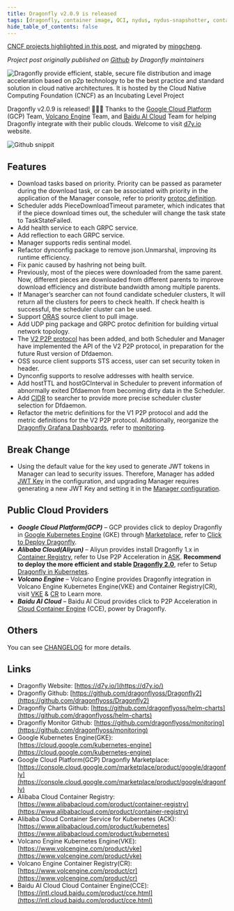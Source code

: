 ```yaml
---
title: Dragonfly v2.0.9 is released
tags: [dragonfly, container image, OCI, nydus, nydus-snapshotter, containerd]
hide_table_of_contents: false
---
```


<!-- Posted on March 20, 2023 -->

[CNCF projects highlighted in this post](https://www.cncf.io/blog/2023/03/20/dragonfly-v2-0-9-is-released/), and migrated by [mingcheng](https://github.com/mingcheng).

 <!-- [![Dragonfly logo](https://landscape.cncf.io/logos/60b07adb6812ca92688c7a1c33b13001022b0dd73cd3b8e64a415e4f003cde16.svg)](https://www.cncf.io/projects/dragonfly "Go to Dragonfly")[![Kubernetes logo](https://landscape.cncf.io/logos/e0303fdc381c96c1b4461ad1a2437c8f050cfb856fcb8710c9104367ca60f316.svg) ](https://www.cncf.io/projects/kubernetes "Go to Kubernetes")[![Volcano logo](https://landscape.cncf.io/logos/45984434efdb609308838359d65422b44b2c60579df44a3f56c642b4161660d1.svg)](https://www.cncf.io/projects/volcano "Go to Volcano") -->

_Project post originally published on [Github](https://github.com/dragonflyoss/Dragonfly2/releases/tag/v2.0.9) by Dragonfly maintainers_

![Dragonfly provide efficient, stable, secure file distribution and image acceleration based on p2p technology to be the best practice and standard solution in cloud native architectures. It is hosted by the Cloud Native Computing Foundation (CNCF) as an Incubating Level Project](https://www.cncf.io/wp-content/uploads/2023/03/20230317123413.jpg)

Dragonfly v2.0.9 is released! 🎉🎉🎉 Thanks to the [Google Cloud Platform](https://cloud.google.com/) (GCP) Team, [Volcano Engine](https://www.volcengine.com/) Team, and [Baidu AI Cloud](https://intl.cloud.baidu.com/) Team for helping Dragonfly integrate with their public clouds. Welcome to visit [d7y.io](https://d7y.io/) website.

![Github snippit](https://www.cncf.io/wp-content/uploads/2023/03/image-7.jpg)

## **Features**

- Download tasks based on priority. Priority can be passed as parameter during the download task, or can be associated with priority in the application of the Manager console, refer to priority [protoc definition](https://github.com/dragonflyoss/api/blob/main/pkg/apis/common/v2/common.proto#L74).
- Scheduler adds PieceDownloadTimeout parameter, which indicates that if the piece download times out, the scheduler will change the task state to TaskStateFailed.
- Add health service to each GRPC service.
- Add reflection to each GRPC service.
- Manager supports redis sentinal model.
- Refactor dynconfig package to remove json.Unmarshal, improving its runtime efficiency.
- Fix panic caused by hashring not being built.
- Previously, most of the pieces were downloaded from the same parent. Now, different pieces are downloaded from different parents to improve download efficiency and distribute bandwidth among multiple parents.
- If Manager’s searcher can not found candidate scheduler clusters, It will return all the clusters for peers to check health. If check health is successful, the scheduler cluster can be used.
- Support [ORAS](https://github.com/oras-project/oras) source client to pull image.
- Add UDP ping package and GRPC protoc definition for building virtual network topology.
- The [V2 P2P protocol](https://github.com/dragonflyoss/api/tree/main/proto) has been added, and both Scheduler and Manager have implemented the API of the V2 P2P protocol, in preparation for the future Rust version of Dfdaemon.
- OSS source client supports STS access, user can set security token in header.
- Dynconfig supports to resolve addresses with health service.
- Add hostTTL and hostGCInterval in Scheduler to prevent information of abnormally exited Dfdaemon from becoming dirty data in the Scheduler.
- Add [CIDR](https://en.wikipedia.org/wiki/Classless_Inter-Domain_Routing) to searcher to provide more precise scheduler cluster selection for Dfdaemon.
- Refactor the metric definitions for the V1 P2P protocol and add the metric definitions for the V2 P2P protocol. Additionally, reorganize the [Dragonfly Grafana Dashboards](https://grafana.com/grafana/dashboards/?search=dragonfly), refer to [monitoring](https://d7y.io/docs/concepts/observability/monitoring).

## **Break Change**

- Using the default value for the key used to generate JWT tokens in Manager can lead to security issues. Therefore, Manager has added [JWT Key](https://github.com/dragonflyoss/Dragonfly2/pull/2161) in the configuration, and upgrading Manager requires generating a new JWT Key and setting it in the [Manager configuration](https://github.com/dragonflyoss/d7y.io/blob/main/docs/reference/configuration/manager.md?plain=1#L56).

## **Public Cloud Providers**

- **_Google Cloud Platform(GCP)_** – GCP provides click to deploy Dragonfly in [Google Kubernetes Engine](https://cloud.google.com/kubernetes-engine) (GKE) through [Marketplace](https://console.cloud.google.com/marketplace/product/google/dragonfly), refer to [Click to Deploy Dragonfly](https://console.cloud.google.com/marketplace/product/google/dragonfly).
- **_Alibaba Cloud(Aliyun)_** – Aliyun provides install Dragonfly 1.x in [Container Registry](https://console.cloud.google.com/marketplace/product/google/dragonfly), refer to Use P2P Acceleration in [ASK](https://www.alibabacloud.com/help/en/container-registry/latest/use-the-p2p-acceleration-feature-in-ask-and-ack-clusters). **Recommend to deploy the more efficient and stable [Dragonfly 2.0](https://github.com/dragonflyoss/Dragonfly2)**, refer to Setup [Dragonfly in Kubernetes](https://d7y.io/docs/getting-started/quick-start/kubernetes/).
- **_Volcano Engine_** – Volcano Engine provides Dragonfly integration in Volcano Engine Kubernetes Engine(VKE) and Container Registry(CR), visit [VKE](https://www.volcengine.com/product/vke) & [CR](https://www.volcengine.com/product/cr) to Learn more.
- **_Baidu AI Cloud_** – Baidu AI Cloud provides click to P2P Acceleration in [Cloud Container Engine](https://intl.cloud.baidu.com/product/cce.html) (CCE), power by Dragonfly.

## **Others**

You can see [CHANGELOG](https://github.com/dragonflyoss/Dragonfly2/blob/main/CHANGELOG.md) for more details.

## **Links**

- Dragonfly Website: [https://d7y.io/](https://d7y.io/)
- Dragonfly Github: [https://github.com/dragonflyoss/Dragonfly2](https://github.com/dragonflyoss/Dragonfly2)
- Dragonfly Charts Github: [https://github.com/dragonflyoss/helm-charts](https://github.com/dragonflyoss/helm-charts)
- Dragonfly Monitor Github: [https://github.com/dragonflyoss/monitoring](https://github.com/dragonflyoss/monitoring)
- Google Kubernetes Engine(GKE): [https://cloud.google.com/kubernetes-engine](https://cloud.google.com/kubernetes-engine)
- Google Cloud Platform(GCP) Dragonfly Marketplace: [https://console.cloud.google.com/marketplace/product/google/dragonfly](https://console.cloud.google.com/marketplace/product/google/dragonfly)
- Alibaba Cloud Container Registry: [https://www.alibabacloud.com/product/container-registry](https://www.alibabacloud.com/product/container-registry)
- Alibaba Cloud Container Service for Kubernetes (ACK): [https://www.alibabacloud.com/product/kubernetes](https://www.alibabacloud.com/product/kubernetes)
- Volcano Engine Kubernetes Engine(VKE): [https://www.volcengine.com/product/vke](https://www.volcengine.com/product/vke)
- Volcano Engine Container Registry(CR): [https://www.volcengine.com/product/cr](https://www.volcengine.com/product/cr)
- Baidu AI Cloud Cloud Container Engine(CCE): [https://intl.cloud.baidu.com/product/cce.html](https://intl.cloud.baidu.com/product/cce.html)
